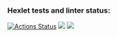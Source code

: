### Hexlet tests and linter status:
[![Actions Status](https://github.com/marianazaro/frontend-project-11/workflows/hexlet-check/badge.svg)](https://github.com/marianazaro/frontend-project-11/actions)
<a href="https://codeclimate.com/github/marianazaro/frontend-project-11/maintainability"><img src="https://api.codeclimate.com/v1/badges/82460476adcde2f8a518/maintainability" /></a>
<a href="https://codeclimate.com/github/marianazaro/frontend-project-11/test_coverage"><img src="https://api.codeclimate.com/v1/badges/82460476adcde2f8a518/test_coverage" /></a>
